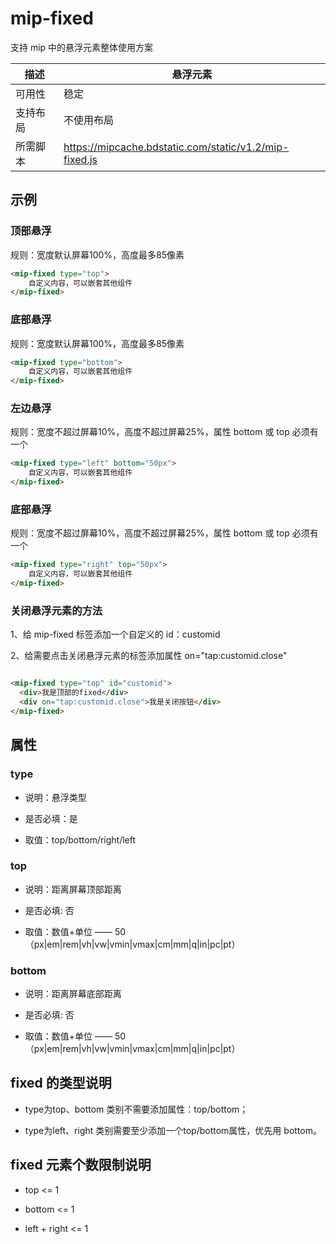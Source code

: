 # mip-fixed

支持 mip 中的悬浮元素整体使用方案

描述|悬浮元素
----|----
可用性|稳定
支持布局|不使用布局
所需脚本|https://mipcache.bdstatic.com/static/v1.2/mip-fixed.js

## 示例

### 顶部悬浮

规则：宽度默认屏幕100%，高度最多85像素

```html
<mip-fixed type="top">
    自定义内容，可以嵌套其他组件
</mip-fixed>
```

### 底部悬浮

规则：宽度默认屏幕100%，高度最多85像素

```html
<mip-fixed type="bottom">
    自定义内容，可以嵌套其他组件
</mip-fixed>
```

### 左边悬浮

规则：宽度不超过屏幕10%，高度不超过屏幕25%，属性 bottom 或 top 必须有一个

```html
<mip-fixed type="left" bottom="50px">
    自定义内容，可以嵌套其他组件
</mip-fixed>
```

### 底部悬浮

规则：宽度不超过屏幕10%，高度不超过屏幕25%，属性 bottom 或 top 必须有一个

```html
<mip-fixed type="right" top="50px">
    自定义内容，可以嵌套其他组件
</mip-fixed>
```

### 关闭悬浮元素的方法

1、给 mip-fixed 标签添加一个自定义的 id：customid

2、给需要点击关闭悬浮元素的标签添加属性 on="tap:customid.close"

```html

<mip-fixed type="top" id="customid">
  <div>我是顶部的fixed</div>
  <div on="tap:customid.close">我是关闭按钮</div>
</mip-fixed>

```


## 属性

### type
    
- 说明：悬浮类型

- 是否必填：是

- 取值：top/bottom/right/left


### top

- 说明：距离屏幕顶部距离

- 是否必填: 否

- 取值：数值+单位 —— 50（px|em|rem|vh|vw|vmin|vmax|cm|mm|q|in|pc|pt）

### bottom

- 说明：距离屏幕底部距离

- 是否必填: 否

- 取值：数值+单位 —— 50（px|em|rem|vh|vw|vmin|vmax|cm|mm|q|in|pc|pt）

## fixed 的类型说明

- type为top、bottom 类别不需要添加属性：top/bottom；

- type为left、right 类别需要至少添加一个top/bottom属性，优先用 bottom。


## fixed 元素个数限制说明

- top <= 1

- bottom <= 1

- left + right <= 1

